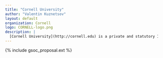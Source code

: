 ```yaml
---
title: "Cornell University"
author: "Valentin Kuznetsov"
layout: default
organization: Cornell
logo: CORNELL-logo.png
description: |
  [Cornell University](http://cornell.edu) is a private and statutory Ivy League research university in Ithaca, New York. Founded in 1865, the university was intended to teach and make contributions in all fields of knowledge—from the classics to the sciences, and from the theoretical to the applied. These ideals, unconventional for the time, are captured in Cornell's founding principle, a popular 1868 Ezra Cornell quotation: "I would found an institution where any person can find instruction in any study."
---
```


{% include gsoc_proposal.ext %}
